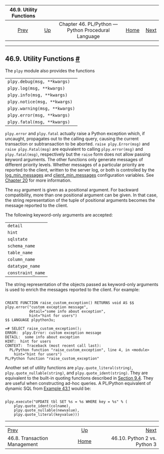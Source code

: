 <!--?xml version="1.0" encoding="UTF-8" standalone="no"?-->

|                       46.9. Utility Functions                      |                                                                          |                                                    |                                                       |                                                                |
| :----------------------------------------------------------------: | :----------------------------------------------------------------------- | :------------------------------------------------: | ----------------------------------------------------: | -------------------------------------------------------------: |
| [Prev](plpython-transactions.html "46.8. Transaction Management")  | [Up](plpython.html "Chapter 46. PL/Python — Python Procedural Language") | Chapter 46. PL/Python — Python Procedural Language | [Home](index.html "PostgreSQL 17devel Documentation") |  [Next](plpython-python23.html "46.10. Python 2 vs. Python 3") |

***

## 46.9. Utility Functions [#](#PLPYTHON-UTIL)

The `plpy` module also provides the functions

|                               |
| ----------------------------- |
| `plpy.debug(msg, **kwargs)`   |
| `plpy.log(msg, **kwargs)`     |
| `plpy.info(msg, **kwargs)`    |
| `plpy.notice(msg, **kwargs)`  |
| `plpy.warning(msg, **kwargs)` |
| `plpy.error(msg, **kwargs)`   |
| `plpy.fatal(msg, **kwargs)`   |

`plpy.error` and `plpy.fatal` actually raise a Python exception which, if uncaught, propagates out to the calling query, causing the current transaction or subtransaction to be aborted. `raise plpy.Error(msg)` and `raise plpy.Fatal(msg)` are equivalent to calling `plpy.error(msg)` and `plpy.fatal(msg)`, respectively but the `raise` form does not allow passing keyword arguments. The other functions only generate messages of different priority levels. Whether messages of a particular priority are reported to the client, written to the server log, or both is controlled by the [log\_min\_messages](runtime-config-logging.html#GUC-LOG-MIN-MESSAGES) and [client\_min\_messages](runtime-config-client.html#GUC-CLIENT-MIN-MESSAGES) configuration variables. See [Chapter 20](runtime-config.html "Chapter 20. Server Configuration") for more information.

The *`msg`* argument is given as a positional argument. For backward compatibility, more than one positional argument can be given. In that case, the string representation of the tuple of positional arguments becomes the message reported to the client.

The following keyword-only arguments are accepted:

|                   |
| ----------------- |
| `detail`          |
| `hint`            |
| `sqlstate`        |
| `schema_name`     |
| `table_name`      |
| `column_name`     |
| `datatype_name`   |
| `constraint_name` |

The string representation of the objects passed as keyword-only arguments is used to enrich the messages reported to the client. For example:

```

CREATE FUNCTION raise_custom_exception() RETURNS void AS $$
plpy.error("custom exception message",
           detail="some info about exception",
           hint="hint for users")
$$ LANGUAGE plpython3u;

=# SELECT raise_custom_exception();
ERROR:  plpy.Error: custom exception message
DETAIL:  some info about exception
HINT:  hint for users
CONTEXT:  Traceback (most recent call last):
  PL/Python function "raise_custom_exception", line 4, in <module>
    hint="hint for users")
PL/Python function "raise_custom_exception"
```

Another set of utility functions are `plpy.quote_literal(string)`, `plpy.quote_nullable(string)`, and `plpy.quote_ident(string)`. They are equivalent to the built-in quoting functions described in [Section 9.4](functions-string.html "9.4. String Functions and Operators"). They are useful when constructing ad-hoc queries. A PL/Python equivalent of dynamic SQL from [Example 43.1](plpgsql-statements.html#PLPGSQL-QUOTE-LITERAL-EXAMPLE "Example 43.1. Quoting Values in Dynamic Queries") would be:

```

plpy.execute("UPDATE tbl SET %s = %s WHERE key = %s" % (
    plpy.quote_ident(colname),
    plpy.quote_nullable(newvalue),
    plpy.quote_literal(keyvalue)))
```

***

|                                                                    |                                                                          |                                                                |
| :----------------------------------------------------------------- | :----------------------------------------------------------------------: | -------------------------------------------------------------: |
| [Prev](plpython-transactions.html "46.8. Transaction Management")  | [Up](plpython.html "Chapter 46. PL/Python — Python Procedural Language") |  [Next](plpython-python23.html "46.10. Python 2 vs. Python 3") |
| 46.8. Transaction Management                                       |           [Home](index.html "PostgreSQL 17devel Documentation")          |                                   46.10. Python 2 vs. Python 3 |
